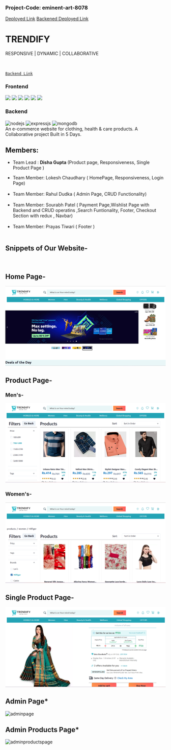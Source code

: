 ### Project-Code: eminent-art-8078

<a href="https://trendifies.vercel.app/" >Deployed Link</a>
<a href="https://erin-dizzy-clam.cyclic.app/" >Backened Deployed Link</a>

# TRENDIFY

<p> RESPONSIVE  |  DYNAMIC | COLLABORATIVE </p>

<br>

<a href="https://erin-dizzy-clam.cyclic.app/trendify/users">`Backend Link`</a>

<div display='flex' ><h3 >Frontend</h3> 
<img src='https://img.shields.io/badge/JavaScript-323330?style=for-the-badge&logo=javascript&logoColor=F7DF1E' />
<img src='https://img.shields.io/badge/React-20232A?style=for-the-badge&logo=react&logoColor=61DAFB' />
<img src='https://img.shields.io/badge/Redux-593D88?style=for-the-badge&logo=redux&logoColor=white' />
<img src='https://img.shields.io/badge/CSS3-1572B6?style=for-the-badge&logo=css3&logoColor=white' />
<img src='https://img.shields.io/badge/Material%20UI-007FFF?style=for-the-badge&logo=mui&logoColor=white' />
<img src='https://img.shields.io/badge/Chakra--UI-319795?style=for-the-badge&logo=chakra-ui&logoColor=white' />
<!-- <img src='' />
   </div> -->
<div ><h3 >Backend</h3> 
<img src="https://img.shields.io/badge/Node.js-339933?style=for-the-badge&logo=nodedotjs&logoColor=white" align="center" alt="nodejs" />
<img src="https://img.shields.io/badge/Express.js-000000?style=for-the-badge&logo=express&logoColor=white" align="center" alt="expressjs"/>
<img src="https://img.shields.io/badge/MongoDB-4EA94B?style=for-the-badge&logo=mongodb&logoColor=white" align="center" alt="mongodb"/>
 </div>
An e-commerce website for clothing, health & care products. A Collaborative project Built in 5 Days.

## Members:

- Team Lead : <strong> Disha Gupta </strong>
  (Product page, Responsiveness, Single Product Page )

<ul>
<li> Team Member: Lokesh Chaudhary ( HomePage, Responsiveness, Login Page) </li>
<br />
<li> Team Member: Rahul Dudka ( Admin Page, CRUD Functionality) </li>
<br />
<li> Team Member: Sourabh Patel ( Payment Page,Wishlist Page with Backend and CRUD operatins ,Search Funtionality, Footer, Checkout Section with redux , Navbar) </li>
<br />
<li> Team Member: Prayas Tiwari ( Footer ) </li>
<br />

</ul>

## Snippets of Our Website-

<br/>

## Home Page-

<img  src='./src/Assests/homepage.png' alt='homepage' />

<br/>

## Product Page-

### Men's-

<img  src='./src/Assests/menpage.png' alt='homepage' />

<br/>

### Women's-

<img  src='./src/Assests/womenpage.png' alt='homepage' />

<br/>

## Single Product Page-

<img  src='./src/Assests/singlecartpage.png' alt='homepage' />
<br/>

## Admin Page\*

![adminpage](https://user-images.githubusercontent.com/90616584/229440683-0a088c33-946d-4809-9a46-3e4c1e56bfc1.jpg)

## Admin Products Page\*

![adminproductspage](https://user-images.githubusercontent.com/90616584/229441217-6377a096-321a-469a-96bb-0fdcf941eb6f.jpg)
